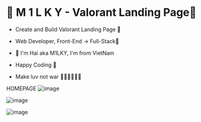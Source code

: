 # 💎 M 1 L K Y - Valorant Landing Page💎

- Create and Build Valorant Landing Page 🚀
- Web Developer, Front-End -> Full-Stack🥇

- 💎 I'm Hai aka M1LKY, I'm from VietNam
- Happy Coding 🥰
- Make luv not war 💖💛🧡💚💙💜

HOMEPAGE
![image](https://user-images.githubusercontent.com/58142935/236443748-9015a0f7-a2b7-4b09-8323-b4201d5f2cd7.png)

![image](https://user-images.githubusercontent.com/58142935/236443836-6fe152a3-2fbc-44f3-8065-ca2f732770b5.png)

![image](https://github.com/levuhai23102001/valorant-landing-page/assets/58142935/ac5cb0cd-cc6a-405b-937b-a9c095bd2e3d)
